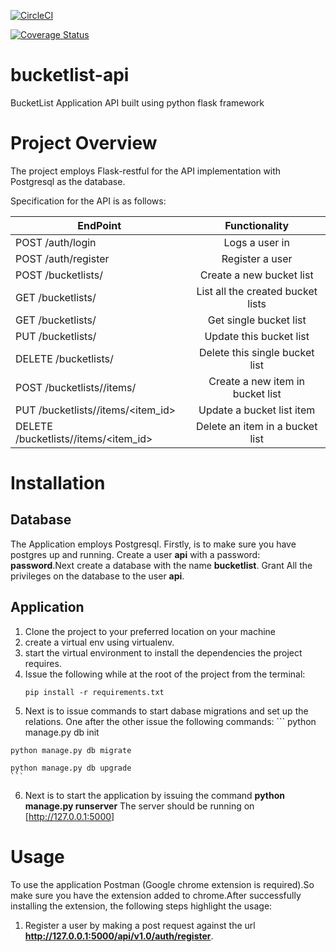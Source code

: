 
[![CircleCI](https://circleci.com/gh/neddoz/bucketlist-api.svg?style=svg)](https://circleci.com/gh/neddoz/bucketlist-api)

[![Coverage Status](https://coveralls.io/repos/github/neddoz/bucketlist-api/badge.svg)](https://coveralls.io/github/neddoz/bucketlist-api)
# bucketlist-api
BucketList Application API built using python flask framework

# Project Overview
The project employs Flask-restful for the API implementation with Postgresql
as the database.

Specification for the API is as follows:

| EndPoint                                  | Functionality                    |
| ------------------------------            |:-------------------------------: |
| POST /auth/login                          | Logs a user in                   |
| POST /auth/register                       | Register a user                  |
| POST /bucketlists/                        | Create a new bucket list         |
| GET /bucketlists/                         | List all the created bucket lists|
| GET /bucketlists/<id>                     | Get single bucket list           |
| PUT /bucketlists/<id>                     | Update this bucket list          |
| DELETE /bucketlists/<id>                  | Delete this single bucket list   |
| POST /bucketlists/<id>/items/             | Create a new item in bucket list |
| PUT /bucketlists/<id>/items/<item_id>     | Update a bucket list item        |
| DELETE /bucketlists/<id>/items/<item_id>  | Delete an item in a bucket list  |

# Installation
## Database
  The Application employs Postgresql. Firstly, is to make sure you have postgres up
  and running. Create a user **api** with a password: **password**.Next create a
  database with the name **bucketlist**. Grant All the privileges on the database
  to the user **api**.

## Application
  1. Clone the project to your preferred location on your machine
  2. create a virtual env using virtualenv.
  3. start the virtual environment to install the dependencies the project requires.
  4. Issue the following while at the root of the project from the terminal:
     ```
     pip install -r requirements.txt
     ```
  5. Next is to issue commands to start dabase migrations and set up the relations.
    One after the other issue the following commands:
    ```
    python manage.py db init

    python manage.py db migrate

    python manage.py db upgrade
    ```
  6. Next is to start the application by issuing the command **python manage.py runserver**
    The server should be running on [http://127.0.0.1:5000]

# Usage
  To use the application Postman (Google chrome extension is required).So make sure
  you have the extension added to chrome.After successfully installing the extension,
  the following steps highlight the usage:
  1. Register a user by making a post request against the url **http://127.0.0.1:5000/api/v1.0/auth/register**.
